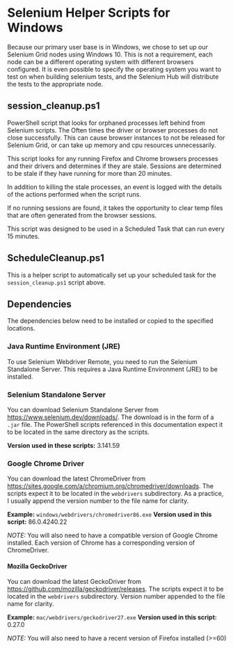 # Selenium Helper Scripts for Windows

Because our primary user base is in Windows, we chose to set up our Selenium Grid nodes using Windows 10.  This is not a requirement, each node can be a different operating system with different browsers configured.  It is even possible to specify the operating system you want to test on when building selenium tests, and the Selenium Hub will distribute the tests to the appropriate node.

## session_cleanup.ps1

PowerShell script that looks for orphaned processes left behind from Selenium scripts. The  Often times the driver or browser processes do not close successfully.  This can cause browser instances to not be released for Selenium Grid, or can take up memory and cpu resources unnecessarily.

This script looks for any running Firefox and Chrome browsers processes and their drivers and determines if they are stale.  Sessions are determined to be stale if they have running for more than 20 minutes.  

In addition to killing the stale processes, an event is logged with the details of the actions performed when the script runs.

If no running sessions are found, it takes the opportunity to clear temp files that are often generated from the browser sessions.

This script was designed to be used in a Scheduled Task that can run every 15 minutes.

## ScheduleCleanup.ps1

This is a helper script to automatically set up your scheduled task for the `session_cleanup.ps1` script above.


## Dependencies

The dependencies below need to be installed or copied to the specified locations.

### Java Runtime Environment (JRE)

To use Selenium Webdriver Remote, you need to run the Selenium Standalone Server. This requires a Java Runtime Environment (JRE) to be installed.

### Selenium Standalone Server

You can download Selenium Standalone Server from https://www.selenium.dev/downloads/.  The download is in the form of a `.jar` file. The PowerShell scripts referenced in this documentation expect it to be located in the same directory as the scripts.

**Version used in these scripts:** 3.141.59

### Google Chrome Driver

You can download the latest ChromeDriver from https://sites.google.com/a/chromium.org/chromedriver/downloads.  The scripts expect it to be located in the `webdrivers` subdirectory.  As a practice, I usually append the version number to the file name for clarity.

**Example:** `windows/webdrivers/chromedriver86.exe`
**Version used in this script:** 86.0.4240.22

*NOTE:*
You will also need to have a compatible version of Google Chrome installed. Each version of Chrome has a corresponding version of ChromeDriver.

#### Mozilla GeckoDriver

You can download the latest GeckoDriver from https://github.com/mozilla/geckodriver/releases.  The scripts expect it to be located in the `webdrivers` subdirectory.  Version number appended to the file name for clarity.

**Example:** `mac/webdrivers/geckodriver27.exe`
**Version used in this script:** 0.27.0

*NOTE:*
You will also need to have a recent version of Firefox installed (>=60)